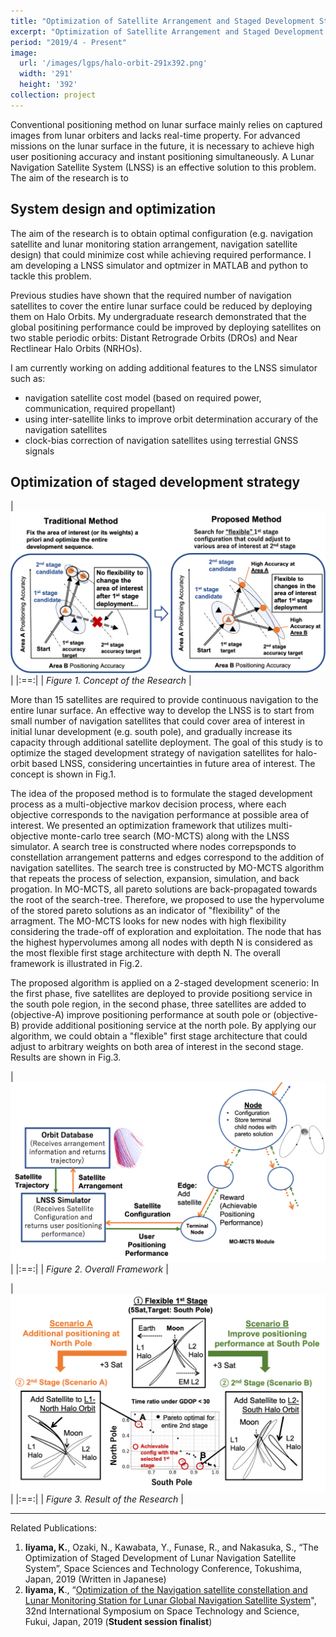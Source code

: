 ```yaml
---
title: "Optimization of Satellite Arrangement and Staged Development Strategy for Halo Orbit based Lunar Navigation Satellite System"
excerpt: "Optimization of Satellite Arrangement and Staged Development Strategy for Halo Orbit based Lunar Navigation Satellite System"
period: "2019/4 - Present"
image: 
  url: '/images/lgps/halo-orbit-291x392.png'
  width: '291'
  height: '392'
collection: project
---
```


Conventional positioning method on lunar surface mainly relies on captured images from lunar orbiters and lacks real-time property. For advanced missions on the lunar surface in the future, it is necessary to achieve high user positioning accuracy and instant positioning simultaneously. A Lunar Navigation Satellite System (LNSS) is an effective solution to this problem. The aim of the research is to 

## System design and optimization
The aim of the research is to obtain optimal configuration (e.g. navigation satellite and lunar monitoring station arrangement, navigation satellite design) that could minimize cost while achieving required performance. I am developing a LNSS simulator and optmizer in MATLAB and python to tackle this problem. 

Previous studies have shown that the required number of navigation satellites to cover the entire lunar surface could be reduced by deploying them on Halo Orbits. My undergraduate  research demonstrated that the global positining performance could be improved by deploying satellites on two stable periodic orbits: Distant Retrograde Orbits (DROs) and Near Rectlinear Halo Orbits (NRHOs). 

I am currently working on adding additional features to the LNSS simulator such as:
- navigation satellite cost model (based on required power, communication, required propellant)
- using inter-satellite links to improve orbit determination accurary of the navigation satellites
- clock-bias correction of navigation satellites using terrestial GNSS signals


## Optimization of staged development strategy 

| ![lnss_concept-1064x546.png](/images/lgps/lnss_concept-1064x546.png)|
|:==:|
| *Figure 1. Concept of the Research* |

More than 15 satellites are required to provide continuous navigation to the entire lunar surface. An effective way to develop the LNSS is to start from small number of navigation satellites that could cover area of interest in initial lunar development (e.g. south pole), and gradually increase its capacity through additional satellite deployment. The goal of this study is to optimize the staged development strategy of navigation satellites for halo-orbit based LNSS, considering uncertainties in future area of interest. The concept is shown in Fig.1.

The idea of the proposed method is to formulate the staged development process as a multi-objective markov decision process, where each objective corresponds to the navigation performance at possible area of interest. We presented an optimization framework that utilizes multi-objective monte-carlo tree search (MO-MCTS) along with the LNSS simulator. A search tree is constructed where nodes correpsponds to constellation arrangement patterns and edges correspond to the addition of navigation satellites. The search tree is constructed by MO-MCTS algorithm that repeats the process of selection, expansion, simulation, and back progation. In MO-MCTS, all pareto solutions are back-propagated towards the root of the search-tree. Therefore, we proposed to use the hypervolume of the stored pareto solutions as an indicator of "flexibility" of the arragment. The MO-MCTS looks for new nodes with high flexibility considering the trade-off of exploration and exploitation. The node that has the highest hypervolumes among all nodes with depth N is considered as the most flexible first stage architecture with depth N. The overall framework is illustrated in Fig.2.

The proposed algorithm is applied on a 2-staged development scenerio: In the first phase, five satellites are deployed to provide positiong service in the south pole region, in the second phase, three satellites are added to (objective-A) improve positioning performance at south pole or (objective-B) provide additional positioning service at the north pole. By applying our algorithm, we could obtain a "flexible" first stage architecture that could adjust to arbitrary weights on both area of interest in the second stage. Results are shown in Fig.3.

| ![lnss_method-1073x613.png](/images/lgps/lnss_method_1073x613.png)|
|:==:|
| *Figure 2. Overall Framework* |

| ![lnss_result-1069x674.png](/images/lgps/lnss_result-1069x674.png)|
|:==:|
| *Figure 3. Result of the Research* |

---
Related Publications:
1. **Iiyama, K.**, Ozaki, N., Kawabata, Y., Funase, R., and Nakasuka, S., “The Optimization of Staged Development of Lunar Navigation Satellite System”, Space Sciences and Technology Conference, Tokushima, Japan, 2019 (Written in Japanese)
2. **Iiyama, K**., “[Optimization of the Navigation satellite constellation and Lunar Monitoring Station for Lunar Global Navigation Satellite System](/files/ISTS2019.pdf)", 32nd International Symposium on Space Technology and Science, Fukui, Japan, 2019 (**Student session finalist**)